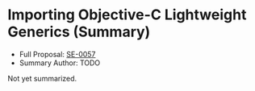 # Importing Objective-C Lightweight Generics (Summary)

* Full Proposal: [SE-0057](https://github.com/apple/swift-evolution/blob/main/proposals/0057-importing-objc-generics.md)
* Summary Author: TODO

Not yet summarized.
